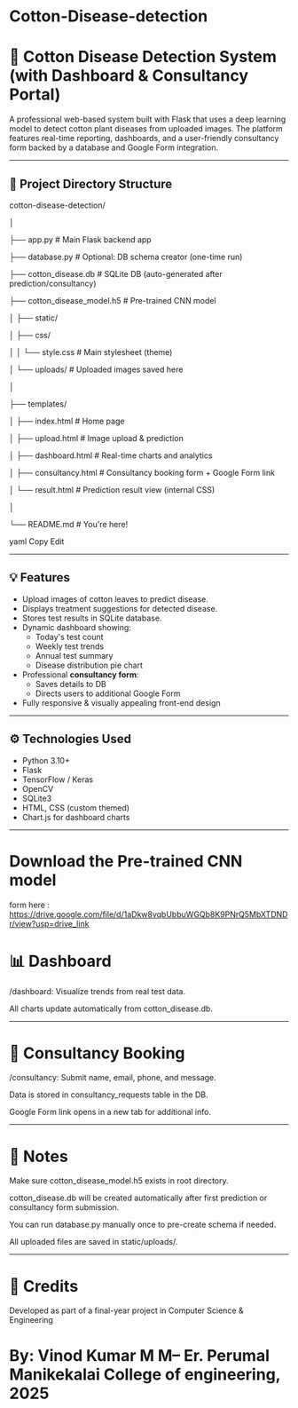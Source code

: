 # Cotton-Disease-detection
# 🌿 Cotton Disease Detection System (with Dashboard & Consultancy Portal)

A professional web-based system built with Flask that uses a deep learning model to detect cotton plant diseases from uploaded images. The platform features real-time reporting, dashboards, and a user-friendly consultancy form backed by a database and Google Form integration.

---

## 📁 Project Directory Structure

cotton-disease-detection/

│

├── app.py # Main Flask backend app

├── database.py # Optional: DB schema creator (one-time run)

├── cotton_disease.db # SQLite DB (auto-generated after prediction/consultancy)

├── cotton_disease_model.h5 # Pre-trained CNN model

│
├── static/

│ ├── css/

│ │ └── style.css # Main stylesheet (theme)

│ └── uploads/ # Uploaded images saved here

│

├── templates/

│ ├── index.html # Home page

│ ├── upload.html # Image upload & prediction

│ ├── dashboard.html # Real-time charts and analytics

│ ├── consultancy.html # Consultancy booking form + Google Form link

│ └── result.html # Prediction result view (internal CSS)

│

└── README.md # You're here!

yaml
Copy
Edit

---

## 💡 Features

- Upload images of cotton leaves to predict disease.
- Displays treatment suggestions for detected disease.
- Stores test results in SQLite database.
- Dynamic dashboard showing:
  - Today's test count
  - Weekly test trends
  - Annual test summary
  - Disease distribution pie chart
- Professional **consultancy form**:
  - Saves details to DB
  - Directs users to additional Google Form
- Fully responsive & visually appealing front-end design

---

## ⚙️ Technologies Used

- Python 3.10+
- Flask
- TensorFlow / Keras
- OpenCV
- SQLite3
- HTML, CSS (custom themed)
- Chart.js for dashboard charts

---

# Download the Pre-trained CNN model
form here : https://drive.google.com/file/d/1aDkw8vqbUbbuWGQb8K9PNrQ5MbXTDNDr/view?usp=drive_link

# 📊 Dashboard

/dashboard: Visualize trends from real test data.

All charts update automatically from cotton_disease.db.



---

# 📝 Consultancy Booking

/consultancy: Submit name, email, phone, and message.

Data is stored in consultancy_requests table in the DB.

Google Form link opens in a new tab for additional info.



---

# 📌 Notes

Make sure cotton_disease_model.h5 exists in root directory.

cotton_disease.db will be created automatically after first prediction or consultancy form submission.

You can run database.py manually once to pre-create schema if needed.

All uploaded files are saved in static/uploads/.



---

# 🙌 Credits

Developed as part of a final-year project in Computer Science & Engineering
# By: Vinod Kumar M M– Er. Perumal Manikekalai College of engineering, 2025

